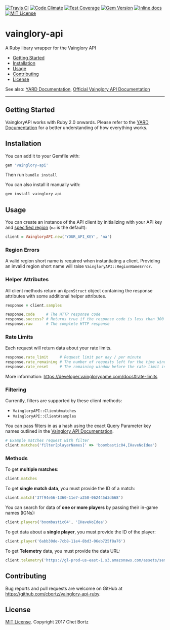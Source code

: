 [![Travis CI](https://travis-ci.org/cbortz/vainglory-api-ruby.svg?branch=master)](https://travis-ci.org/cbortz/vainglory-api-ruby)
[![Code Climate](https://codeclimate.com/github/cbortz/vainglory-api-ruby/badges/gpa.svg)](https://codeclimate.com/github/cbortz/vainglory-api-ruby)
[![Test Coverage](https://codeclimate.com/github/cbortz/vainglory-api-ruby/badges/coverage.svg)](https://codeclimate.com/github/cbortz/vainglory-api-ruby/coverage)
[![Gem Version](https://img.shields.io/gem/v/vainglory-api.svg)](https://rubygems.org/gems/vainglory-api)
[![Inline docs](http://inch-ci.org/github/cbortz/vainglory-api-ruby.svg?branch=master)](http://inch-ci.org/github/cbortz/vainglory-api-ruby)
[![MIT License](https://img.shields.io/github/license/cbortz/vainglory-api-ruby.svg)](https://github.com/cbortz/vainglory-api-ruby/blob/master/LICENSE)

# vainglory-api

A Ruby libary wrapper for the Vainglory API

- [Getting Started](https://github.com/cbortz/vainglory-api-ruby#getting-started)
- [Installation](https://github.com/cbortz/vainglory-api-ruby#installation)
- [Usage](https://github.com/cbortz/vainglory-api-ruby#usage)
- [Contributing](https://github.com/cbortz/vainglory-api-ruby#contributing)
- [License](https://github.com/cbortz/vainglory-api-ruby#license)

See also: [YARD Documentation](http://www.rubydoc.info/github/cbortz/vainglory-api-ruby), [Official Vainglory API Documentation](https://developer.vainglorygame.com/docs)

---

## Getting Started

VaingloryAPI works with Ruby 2.0 onwards. Please refer to the [YARD Documentation](http://www.rubydoc.info/github/cbortz/vainglory-api-ruby) for a better understanding of how everything works.

## Installation

You can add it to your Gemfile with:

```ruby
gem 'vainglory-api'
```

Then run `bundle install`

You can also install it manually with:

```bash
gem install vainglory-api
```

## Usage

You can create an instance of the API client by initializing with your API key and [specified region](https://developer.vainglorygame.com/docs#regions) (`na` is the default):

```ruby
client = VaingloryAPI.new('YOUR_API_KEY', 'na')
```

### Region Errors

A valid region short name is required when instantiating a client. Providing an invalid region short name will raise `VaingloryAPI::RegionNameError`.

### Helper Attributes

All client methods return an `OpenStruct` object containing the response attributes with some additional helper attributes.

```ruby
response = client.samples

response.code     # The HTTP response code
response.success? # Returns true if the response code is less than 300
response.raw      # The complete HTTP response
```

### Rate Limits

Each request will return data about your rate limits.

```ruby
response.rate_limit     # Request limit per day / per minute
response.rate_remaining # The number of requests left for the time window
response.rate_reset     # The remaining window before the rate limit is refilled in UTC epoch nanoseconds.
```

More information: https://developer.vainglorygame.com/docs#rate-limits

### Filtering

Currently, filters are supported by these client methods:

- `VaingloryAPI::Client#matches`
- `VaingloryAPI::Client#samples`

You can pass filters in as a hash using the exact Query Parameter key names outlined in the [Vainglory API Documentation](https://developer.vainglorygame.com/docs).

```ruby
# Example matches request with filter
client.matches('filter[playerNames]' => 'boombastic04,IHaveNoIdea')
```

### Methods

To get __multiple matches__:

```ruby
client.matches
```

To get __single match data__, you must provide the ID of a match:

```ruby
client.match('37f94e56-1360-11e7-a250-062445d3d668')
```

You can search for data of __one or more players__ by passing their in-game names (IGNs):

```ruby
client.players('boombastic04', 'IHaveNoIdea')
```

To get data about a __single player__, you must provide the ID of the player:

```ruby
client.player('6abb30de-7cb8-11e4-8bd3-06eb725f8a76')
```

To get __Telemetry__ data, you must provide the data URL:

```ruby
client.telemetry('https://gl-prod-us-east-1.s3.amazonaws.com/assets/semc-vainglory/na/2017/03/28/03/07/b0bb7faf-1363-11e7-b11e-0242ac110006-telemetry.json')
```

## Contributing

Bug reports and pull requests are welcome on GitHub at https://github.com/cbortz/vainglory-api-ruby.

## License

[MIT License](LICENSE). Copyright 2017 Chet Bortz
